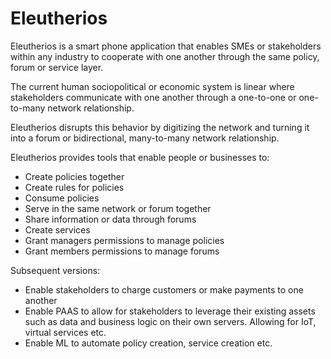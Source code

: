 # Eleutherios

Eleutherios is a smart phone application that enables SMEs or stakeholders within any industry to cooperate with one another through the same policy, forum or service layer.

The current human sociopolitical or economic system is linear where stakeholders communicate with one another through a one-to-one or one-to-many network relationship.

Eleutherios disrupts this behavior by digitizing the network and turning it into a forum or bidirectional, many-to-many network relationship.

Eleutherios provides tools that enable people or businesses to:

- Create policies together
- Create rules for policies
- Consume policies
- Serve in the same network or forum together
- Share information or data through forums
- Create services
- Grant managers permissions to manage policies
- Grant members permissions to manage forums

Subsequent versions:

- Enable stakeholders to charge customers or make payments to one another
- Enable PAAS to allow for stakeholders to leverage their existing assets such as data and business logic on their own servers.  Allowing for IoT, virtual services etc.
- Enable ML to automate policy creation, service creation etc.